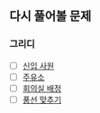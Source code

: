 ## 다시 풀어볼 문제

### 그리디

- [ ] [신입 사원](https://www.acmicpc.net/problem/1946)
- [ ] [주유소](https://www.acmicpc.net/problem/13305)
- [ ] [회의실 배정](https://www.acmicpc.net/problem/1931)
- [ ] [풍선 맞추기](https://www.acmicpc.net/problem/11509)
